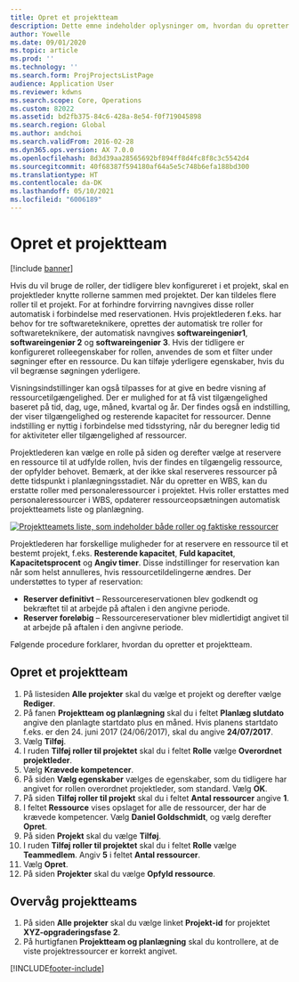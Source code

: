 ```yaml
---
title: Opret et projektteam
description: Dette emne indeholder oplysninger om, hvordan du opretter og administrerer projektteams.
author: Yowelle
ms.date: 09/01/2020
ms.topic: article
ms.prod: ''
ms.technology: ''
ms.search.form: ProjProjectsListPage
audience: Application User
ms.reviewer: kdwns
ms.search.scope: Core, Operations
ms.custom: 82022
ms.assetid: bd2fb375-84c6-428a-8e54-f0f719045898
ms.search.region: Global
ms.author: andchoi
ms.search.validFrom: 2016-02-28
ms.dyn365.ops.version: AX 7.0.0
ms.openlocfilehash: 8d3d39aa28565692bf894ff8d4fc8f8c3c5542d4
ms.sourcegitcommit: 40f68387f594180af64a5e5c748b6efa188bd300
ms.translationtype: HT
ms.contentlocale: da-DK
ms.lasthandoff: 05/10/2021
ms.locfileid: "6006189"
---
```

# <a name="create-a-project-team"></a>Opret et projektteam

[!include [banner](../includes/banner.md)]

Hvis du vil bruge de roller, der tidligere blev konfigureret i et projekt, skal en projektleder knytte rollerne sammen med projektet. Der kan tildeles flere roller til et projekt. For at forhindre forvirring navngives disse roller automatisk i forbindelse med reservationen. Hvis projektlederen f.eks. har behov for tre softwareteknikere, oprettes der automatisk tre roller for softwareteknikere, der automatisk navngives **softwareingeniør1**, **softwareingeniør 2** og **softwareingeniør 3**. Hvis der tidligere er konfigureret rolleegenskaber for rollen, anvendes de som et filter under søgninger efter en ressource. Du kan tilføje yderligere egenskaber, hvis du vil begrænse søgningen yderligere.

Visningsindstillinger kan også tilpasses for at give en bedre visning af ressourcetilgængelighed. Der er mulighed for at få vist tilgængelighed baseret på tid, dag, uge, måned, kvartal og år. Der findes også en indstilling, der viser tilgængelighed og resterende kapacitet for ressourcer. Denne indstilling er nyttig i forbindelse med tidsstyring, når du beregner ledig tid for aktiviteter eller tilgængelighed af ressourcer.

Projektlederen kan vælge en rolle på siden og derefter vælge at reservere en ressource til at udfylde rollen, hvis der findes en tilgængelig ressource, der opfylder behovet. Bemærk, at der ikke skal reserveres ressourcer på dette tidspunkt i planlægningsstadiet. Når du opretter en WBS, kan du erstatte roller med personaleressourcer i projektet. Hvis roller erstattes med personaleressourcer i WBS, opdaterer ressourceopsætningen automatisk projektteamets liste og planlægning.

[![Projektteamets liste, som indeholder både roller og faktiske ressourcer](./media/projectresourcing03-1024x368.jpg)](./media/projectresourcing03.jpg) 

Projektlederen har forskellige muligheder for at reservere en ressource til et bestemt projekt, f.eks. **Resterende kapacitet**, **Fuld kapacitet**, **Kapacitetsprocent** og **Angiv timer**. Disse indstillinger for reservation kan når som helst annulleres, hvis ressourcetildelingerne ændres. Der understøttes to typer af reservation:

- **Reserver definitivt** – Ressourcereservationen blev godkendt og bekræftet til at arbejde på aftalen i den angivne periode.
- **Reserver foreløbig** – Ressourcereservationer blev midlertidigt angivet til at arbejde på aftalen i den angivne periode.

Følgende procedure forklarer, hvordan du opretter et projektteam.

## <a name="create-a-project-team"></a>Opret et projektteam

1. På listesiden **Alle projekter** skal du vælge et projekt og derefter vælge **Rediger**.
2. På fanen **Projektteam og planlægning** skal du i feltet **Planlæg slutdato** angive den planlagte startdato plus en måned. Hvis planens startdato f.eks. er den 24. juni 2017 (24/06/2017), skal du angive **24/07/2017**.
3. Vælg **Tilføj**.
4. I ruden **Tilføj roller til projektet** skal du i feltet **Rolle** vælge **Overordnet projektleder**.
5. Vælg **Krævede kompetencer**.
6. På siden **Vælg egenskaber** vælges de egenskaber, som du tidligere har angivet for rollen overordnet projektleder, som standard. Vælg **OK**.
7. På siden **Tilføj roller til projekt** skal du i feltet **Antal ressourcer** angive **1**.
8. I feltet **Ressource** vises opslaget for alle de ressourcer, der har de krævede kompetencer. Vælg **Daniel Goldschmidt**, og vælg derefter **Opret**.
9. På siden **Projekt** skal du vælge **Tilføj**.
10. I ruden **Tilføj roller til projektet** skal du i feltet **Rolle** vælge **Teammedlem**. Angiv **5** i feltet **Antal ressourcer**.
11. Vælg **Opret**.
12. På siden **Projekter** skal du vælge **Opfyld ressource**.

## <a name="monitor-project-teams"></a>Overvåg projektteams
1. På siden **Alle projekter** skal du vælge linket **Projekt-id** for projektet **XYZ-opgraderingsfase 2**.
2. På hurtigfanen **Projektteam og planlægning** skal du kontrollere, at de viste projektressourcer er korrekt angivet.


[!INCLUDE[footer-include](../includes/footer-banner.md)]